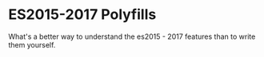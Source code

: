ES2015-2017 Polyfills
===================

What's a better way to understand the es2015 - 2017 features than to write them yourself.
